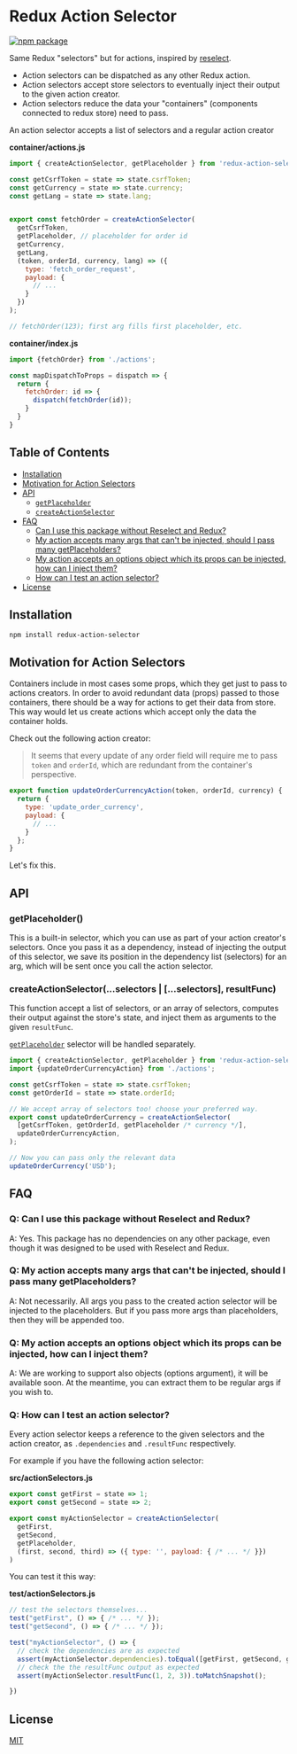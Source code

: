 # Redux Action Selector
[![npm package][npm-badge]][npm]

Same Redux "selectors" but for actions, inspired by [reselect](https://github.com/reduxjs/reselect).

* Action selectors can be dispatched as any other Redux action.
* Action selectors accept store selectors to eventually inject their output to the given action creator.
* Action selectors reduce the data your "containers" (components connected to redux store) need to pass.

An action selector accepts a list of selectors and a regular action creator

**container/actions.js**

```js
import { createActionSelector, getPlaceholder } from 'redux-action-selector';

const getCsrfToken = state => state.csrfToken;
const getCurrency = state => state.currency;
const getLang = state => state.lang;


export const fetchOrder = createActionSelector(
  getCsrfToken,
  getPlaceholder, // placeholder for order id
  getCurrency,
  getLang,
  (token, orderId, currency, lang) => ({
    type: 'fetch_order_request',
    payload: {
      // ...
    }
  })
);

// fetchOrder(123); first arg fills first placeholder, etc.
```

**container/index.js**

```js
import {fetchOrder} from './actions';

const mapDispatchToProps = dispatch => {
  return {
    fetchOrder: id => {
      dispatch(fetchOrder(id));
    }
  }
}
```

## Table of Contents

- [Installation](#installation)
- [Motivation for Action Selectors](#motivation-for-action-selectors)
- [API](#api)
  - [`getPlaceholder`](#getplaceholder)
  - [`createActionSelector`](#createactionselectorselectors--selectors-resultfunc)
- [FAQ](#faq)
  - [Can I use this package without Reselect and Redux?](#q-can-i-use-this-package-without-reselect-and-redux)
  - [My action accepts many args that can't be injected, should I pass many getPlaceholders?](#q-my-action-accepts-many-args-that-cant-be-injected-should-i-pass-many-getplaceholders)
  - [My action accepts an options object which its props can be injected, how can I inject them?](#q-my-action-accepts-an-options-object-which-its-props-can-be-injected-how-can-i-inject-them)
  - [How can I test an action selector?](#q-how-can-i-test-an-action-selector)
- [License](#license)


## Installation
    npm install redux-action-selector


## Motivation for Action Selectors
Containers include in most cases some props, which they get just to pass to actions creators.
In order to avoid redundant data (props) passed to those containers, there should be a way for actions to get their data from store.
This way would let us create actions which accept only the data the container holds.
    
Check out the following action creator:

> It seems that every update of any order field will require me to pass `token` and `orderId`, which are redundant from the container's perspective.
```js
export function updateOrderCurrencyAction(token, orderId, currency) {
  return {
    type: 'update_order_currency',
    payload: {
      // ...
    }
  };
}
```
Let's fix this.


## API

### getPlaceholder()
This is a built-in selector, which you can use as part of your action creator's selectors.
Once you pass it as a dependency, instead of injecting the output of this selector, 
we save its position in the dependency list (selectors) for an arg, which will be sent once you call the action selector.


### createActionSelector(...selectors | [...selectors], resultFunc)

This function accept a list of selectors, or an array of selectors, computes their output against the store's state, and inject them as arguments to the given `resultFunc`.

[`getPlaceholder`](#getplaceholder) selector will be handled separately.

```js
import { createActionSelector, getPlaceholder } from 'redux-action-selector';
import {updateOrderCurrencyAction} from './actions';

const getCsrfToken = state => state.csrfToken;
const getOrderId = state => state.orderId;

// We accept array of selectors too! choose your preferred way.
export const updateOrderCurrency = createActionSelector(
  [getCsrfToken, getOrderId, getPlaceholder /* currency */],
  updateOrderCurrencyAction,
);

// Now you can pass only the relevant data
updateOrderCurrency('USD');
```

## FAQ

### Q: Can I use this package without Reselect and Redux?

A: Yes. This package has no dependencies on any other package, even though it was designed to be used with Reselect and Redux.


### Q: My action accepts many args that can't be injected, should I pass many getPlaceholders?

A: Not necessarily. All args you pass to the created action selector will be injected to the placeholders.
But if you pass more args than placeholders, then they will be appended too.


### Q: My action accepts an options object which its props can be injected, how can I inject them?

A: We are working to support also objects (options argument), it will be available soon.
At the meantime, you can extract them to be regular args if you wish to.


### Q: How can I test an action selector?

Every action selector keeps a reference to the given selectors and the action creator, as `.dependencies` and `.resultFunc` respectively.

For example if you have the following action selector:

**src/actionSelectors.js**
```js
export const getFirst = state => 1;
export const getSecond = state => 2;

export const myActionSelector = createActionSelector(
  getFirst,
  getSecond,
  getPlaceholder,
  (first, second, third) => ({ type: '', payload: { /* ... */ }})
)
```

You can test it this way:

**test/actionSelectors.js**

```js
// test the selectors themselves...
test("getFirst", () => { /* ... */ });
test("getSecond", () => { /* ... */ });

test("myActionSelector", () => {
  // check the dependencies are as expected
  assert(myActionSelector.dependencies).toEqual([getFirst, getSecond, getPlaceholder]);
  // check the the resultFunc output as expected
  assert(myActionSelector.resultFunc(1, 2, 3)).toMatchSnapshot();

})
```


## License

[MIT](./LICENSE)

[npm-badge]: https://img.shields.io/npm/v/redux-action-selector.svg?style=flat-square
[npm]: https://www.npmjs.org/package/redux-action-selector


